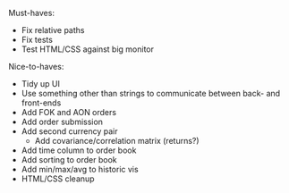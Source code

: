 Must-haves:

- Fix relative paths
- Fix tests
- Test HTML/CSS against big monitor
    
Nice-to-haves:

- Tidy up UI
- Use something other than strings to communicate between back- and front-ends
- Add FOK and AON orders
- Add order submission
- Add second currency pair
    - Add covariance/correlation matrix (returns?)
- Add time column to order book
- Add sorting to order book
- Add min/max/avg to historic vis
- HTML/CSS cleanup